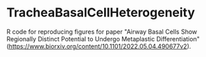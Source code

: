 # TracheaBasalCellHeterogeneity

R code for reproducing figures for paper "Airway Basal Cells Show Regionally Distinct Potential to Undergo Metaplastic Differentiation" (https://www.biorxiv.org/content/10.1101/2022.05.04.490677v2).
